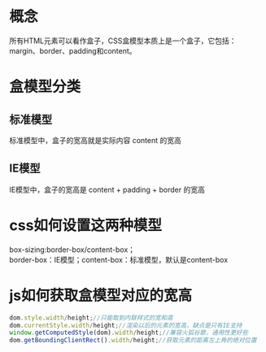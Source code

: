 # 概念
所有HTML元素可以看作盒子，CSS盒模型本质上是一个盒子，它包括：margin、border、padding和content。
# 盒模型分类
## 标准模型
标准模型中，盒子的宽高就是实际内容 content 的宽高
## IE模型
IE模型中，盒子的宽高是 content + padding + border 的宽高
# css如何设置这两种模型
box-sizing:border-box/content-box；  
border-box：IE模型；content-box：标准模型，默认是content-box
# js如何获取盒模型对应的宽高
```javascript
dom.style.width/height;//只能取到内联样式的宽和高
dom.currentStyle.width/height;//渲染以后的元素的宽高，缺点是只有IE支持
window.getComputedStyle(dom).width/height;//兼容火狐谷歌，通用性更好些
dom.getBoundingClientRect().width/height;//获取元素的距离左上角的绝对位置
```